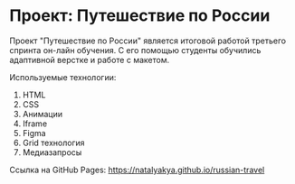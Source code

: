 # Проект: Путешествие по России

Проект "Путешествие по России" является итоговой работой третьего спринта он-лайн обучения. С его помощью студенты обучились адаптивной верстке и работе с макетом.  
  
Используемые технологии:  
1. HTML
2. CSS
3. Анимации
4. Iframe
5. Figma
6. Grid технология
7. Медиазапросы  
  
Ссылка на GitHub Pages: https://natalyakya.github.io/russian-travel

